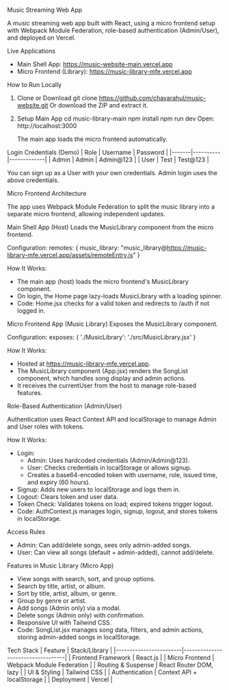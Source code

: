Music Streaming Web App

A music streaming web app built with React, using a micro frontend setup with Webpack Module Federation, role-based authentication (Admin/User), and deployed on Vercel.

Live Applications
- Main Shell App: https://music-website-main.vercel.app
- Micro Frontend (Library): https://music-library-mfe.vercel.app

How to Run Locally

1. Clone or Download
   git clone https://github.com/chavarahul/music-website.git
   Or download the ZIP and extract it.

2. Setup Main App
   cd music-library-main
   npm install
   npm run dev
   Open: http://localhost:3000

   The main app loads the micro frontend automatically.

Login Credentials (Demo)
| Role  | Username | Password    |
|-------|----------|-------------|
| Admin | Admin    | Admin@123   |
| User  | Test     | Test@123    |

You can sign up as a User with your own credentials. Admin login uses the above credentials.

Micro Frontend Architecture

The app uses Webpack Module Federation to split the music library into a separate micro frontend, allowing independent updates.

Main Shell App (Host)
Loads the MusicLibrary component from the micro frontend.

Configuration:
remotes: {
  music_library: "music_library@https://music-library-mfe.vercel.app/assets/remoteEntry.js"
}

How It Works:
- The main app (host) loads the micro frontend's MusicLibrary component.
- On login, the Home page lazy-loads MusicLibrary with a loading spinner.
- Code: Home.jsx checks for a valid token and redirects to /auth if not logged in.

Micro Frontend App (Music Library)
Exposes the MusicLibrary component.

Configuration:
exposes: {
  './MusicLibrary': './src/MusicLibrary.jsx'
}

How It Works:
- Hosted at https://music-library-mfe.vercel.app.
- The MusicLibrary component (App.jsx) renders the SongList component, which handles song display and admin actions.
- It receives the currentUser from the host to manage role-based features.

Role-Based Authentication (Admin/User)

Authentication uses React Context API and localStorage to manage Admin and User roles with tokens.

How It Works:
- Login:
  - Admin: Uses hardcoded credentials (Admin/Admin@123).
  - User: Checks credentials in localStorage or allows signup.
  - Creates a base64-encoded token with username, role, issued time, and expiry (60 hours).
- Signup: Adds new users to localStorage and logs them in.
- Logout: Clears token and user data.
- Token Check: Validates tokens on load; expired tokens trigger logout.
- Code: AuthContext.js manages login, signup, logout, and stores tokens in localStorage.

Access Rules
- Admin: Can add/delete songs, sees only admin-added songs.
- User: Can view all songs (default + admin-added), cannot add/delete.

Features in Music Library (Micro App)
- View songs with search, sort, and group options.
- Search by title, artist, or album.
- Sort by title, artist, album, or genre.
- Group by genre or artist.
- Add songs (Admin only) via a modal.
- Delete songs (Admin only) with confirmation.
- Responsive UI with Tailwind CSS.
- Code: SongList.jsx manages song data, filters, and admin actions, storing admin-added songs in localStorage.

Tech Stack
| Feature                | Stack/Library                     |
|------------------------|-----------------------------------|
| Frontend Framework     | React.js                          |
| Micro Frontend         | Webpack Module Federation         |
| Routing & Suspense     | React Router DOM, lazy            |
| UI & Styling           | Tailwind CSS                      |
| Authentication         | Context API + localStorage        |
| Deployment             | Vercel                            |
